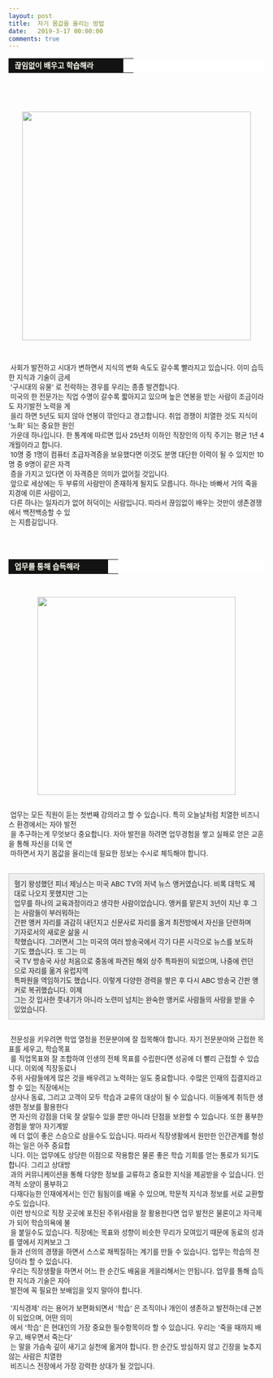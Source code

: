 ```yaml
---
layout: post
title:  자기 몸값을 올리는 방법
date:   2019-3-17 00:00:00
comments: true
---
```





<table width="99%" bgcolor="#ffffff" cellspacing="1" cellpadding="2"><tbody><tr><td width="210" bgcolor="#141313" style-="border-bottom:#141313 1px solid; border-left:#141313 1px solid; border-top:#141313 1px solid; &#13;&#10;border-right:#141313 1px solid"><span style="color: rgb(0, 0, 0); font-family: 맑은 고딕, dotum, verdana; font-size: 11pt;"><strong><span syle="font-size:11pt"><font color="#fffff0">&nbsp;끊임없이 배우고 학습해라</font></span></strong></span></td><td style="border-width: 0px 0px 1px; border-style: solid; border-color: rgb(255, 255, 255) rgb(255, 255, 255) rgb(20, 19, 19);"><span style="font-size: 11pt;"><font color="#000000">&nbsp;</font></span></td></tr></tbody></table><p><span style="font-size: 10pt;">﻿</span></p><span style="font-size: 10pt;"><p>﻿</p><div class="imageblock center" style="text-align: center; clear: both;"><span data-url="https://t1.daumcdn.net/cfile/tistory/190B19054CA1A76BAE?download" data-lightbox="lightbox"><img width="450" height="299" style="height: auto; cursor: pointer; max-width: 100%;" alt="" src="https://t1.daumcdn.net/cfile/tistory/190B19054CA1A76BAE" filename="cfile30.uf@190B19054CA1A76BAE74A6.jpg" filemime=""></span></div><p></p></span><p><span style="font-size: 10pt;">﻿</span><br></p><span style="font-size: 10pt;"><p>&nbsp;﻿사회가 발전하고 시대가 변하면서 지식의 변화 속도도 갈수록 빨라지고 있습니다. 이미 습득한 지식과 기술이 금세<br>&nbsp;'구시대의 유물' 로 전락하는 경우를 우리는 종종 발견합니다.<br> &nbsp;미국의 한 전문가는 직업 수명이 갈수록 짧아지고 있으며 높은 연봉을 받는 사람이 조금이라도 자기발전 노력을 게<br>&nbsp;을리 하면 5년도 되지 않아 연봉이 깎인다고 경고합니다. 취업 경쟁이 치열한 것도 지식이 '노화' 되는 중요한 원인<br>&nbsp;가운데 하나입니다. 한 통계에 따르면 입사 25년차 이하인 직장인의 이직 주기는 평균 1년 4개월이라고 합니다. <br> &nbsp;10명 중 1명이 컴퓨터 초급자격증을 보유했다면 이것도 분명 대단한 이력이 될 수 있지만 10명 중 9명이 같은 자격<br>&nbsp;증을 가지고 있다면 이 자격증은 의미가 없어질 것입니다.<br> &nbsp;앞으로 세상에는 두 부류의 사람만이 존재하게 될지도 모릅니다. 하나는 바빠서 거의 죽을 지경에 이른 사람이고,<br> &nbsp;다른 하나는 일자리가 없어 허덕이는 사람입니다. 따라서 끊임없이 배우는 것만이 생존경쟁에서 백전백승할 수 있<br>&nbsp;는 지름길입니다.<br><br><br><br></p><table width="99%" bgcolor="#ffffff" cellspacing="1" cellpadding="2"><tbody><tr><td width="180" bgcolor="#141313" style-="border-bottom:#141313 1px solid; border-left:#141313 1px solid; border-top:#141313 1px solid; &#13;&#10;border-right:#141313 1px solid"><span style="color: rgb(0, 0, 0); font-family: 맑은 고딕, dotum, verdana; font-size: 11pt;"><strong><span syle="font-size:11pt"><font color="#fffff0">&nbsp;업무를 통해 습득해라</font></span></strong></span></td><td style="border-width: 0px 0px 1px; border-style: solid; border-color: rgb(255, 255, 255) rgb(255, 255, 255) rgb(20, 19, 19);"><span style="font-size: 11pt;"><font color="#000000">&nbsp;</font></span></td></tr></tbody></table><p></p><span style="font-size: 10pt;"><p>﻿<br></p><div class="imageblock center" style="text-align: center; clear: both;"><span data-url="https://t1.daumcdn.net/cfile/tistory/174E4F334CA1A6457E?download" data-lightbox="lightbox"><img width="390" height="518" style="height: auto; cursor: pointer; max-width: 100%;" alt="" src="https://t1.daumcdn.net/cfile/tistory/174E4F334CA1A6457E" filename="cfile3.uf@174E4F334CA1A6457EBB7C.jpg" filemime=""></span></div><p><br>&nbsp;업무는 모든 직원이 듣는 첫번째 강의라고 할 수 있습니다. 특히 오늘날처럼 치열한 비즈니스 환경에서는 자아 발전<br>&nbsp;을 추구하는게 무엇보다 중요합니다. 자아 발전을 하려면 업무경험을 쌓고 실패로 얻은 교훈을 통해 자신을 더욱 연<br>&nbsp;마하면서 자기 몸값을 올리는데 필요한 정보는 수시로 체득해야 합니다.<br><br></p><div class="txc-textbox" style="padding: 10px; border: 1px solid rgb(193, 193, 193); border-image: none; background-color: rgb(238, 238, 238);">혈기 왕성했던 피너 제닝스는 미국 ABC TV의 저녁 뉴스 앵커였습니다. 비록 대학도 제대로 나오지 못했지만 그는 <br> 업무를 하나의 교육과정이라고 생각한 사람이었습니다. 앵커를 맡은지 3년이 지난 후 그는 사람들이 부러워하는 <br> 간판 앵커 자리를 과감히 내던지고 신문사로 자리를 옮겨 최전방에서 자신을 단련하며 기자로서의 새로운 삶을 시<br> 작했습니다. 그러면서 그는 미국의 여러 방송국에서 각기 다른 시각으로 뉴스를 보도하기도 했습니다. 또 그는 미<br> 국 TV 방송국 사상 처음으로 중동에 파견된 해외 상주 특파원이 되었으며, 나중에 런던으로 자리를 옮겨 유럽지역 <br> 특파원을 역임하기도 했습니다. 이렇게 다양한 경력을 쌓은 후 다시 ABC 방송국 간판 앵커로 복귀했습니다. 이제 <br> 그는 갓 입사한 풋내기가 아니라 노련미 넘치는 완숙한 앵커로 사람들의 사랑을 받을 수 있었습니다.</div><p><br> &nbsp;전문성을 키우려면 학업 열정을 전문분야에 잘 접목해야 합니다. 자기 전문분야와 근접한 목표를 세우고, 학습목표<br>&nbsp;를 직업목표와 잘 조합하여 인생의 전체 목표를 수립한다면 성공에 더 빨리 근접할 수 있습니다. 이외에 직장동료나 <br>&nbsp;주위 사람들에게 많은 것을 배우려고 노력하는 일도 중요합니다. 수많은 인재의 집결지라고 할 수 있는 직장에서는 <br>&nbsp;상사나 동료, 그리고 고객이 모두 학습과 교류의 대상이 될 수 있습니다. 이들에게 취득한 생생한 정보를 활용한다<br>&nbsp;면&nbsp;자신의 강점을 더욱 잘 살릴수 있을 뿐만 아니라 단점을 보완할 수 있습니다. 또한 풍부한 경험을 쌓아 자기계발<br>&nbsp;에 더 없이 좋은 스승으로 삼을수도 있습니다. 따라서 직장생활에서 원만한 인간관계를 형성하는 일은 아주 중요합<br>&nbsp;니다. 이는 업무에도 상당한 이점으로 작용함은 물론 좋은 학습 기회를 얻는 통로가 되기도 합니다.&nbsp;그리고 상대방<br>&nbsp;과의 커뮤니케이션을 통해 다양한 정보를 교류하고 중요한 지식을 제공받을 수 있습니다.&nbsp;인격적 소양이 풍부하고 <br>&nbsp;다재다능한 인재에게서는 인간 됨됨이를 배울 수 있으며, 학문적 지식과 정보를 서로 교환할 수도 있습니다. <br> &nbsp;이런 방식으로 직장 곳곳에 포진된 주위사람을 잘 활용한다면 업무 발전은 물론이고 자극제가&nbsp;되어 학습의욕에 불<br>&nbsp;을 붙일수도 있습니다. 직장에는 목표와 성향이 비슷한 무리가 모여있기 때문에 동료의 성과를&nbsp;옆에서 지켜보고 그<br>&nbsp;들과 선의의 경쟁을 하면서 스스로 채찍질하는 계기를 만들 수 있습니다.&nbsp;업무는 학습의 전당이라 할 수 있습니다.<br> &nbsp;우리는 직장생활을 하면서 어느 한 순간도 배움을 게을리해서는 안됩니다.&nbsp;업무를 통해 습득한 지식과 기술은 자아 <br>&nbsp;발전에 꼭 필요한 보배임을 잊지 말아야 합니다.<br><br>&nbsp;'지식경제' 라는 용어가 보편화되면서 '학습' 은 조직이나 개인이 생존하고 발전하는데 근본이 되었으며, 어떤 의미<br>&nbsp;에서 '학습' 은 현대인의 가장 중요한 필수항목이라 할 수 있습니다. 우리는 '죽을 때까지 배우고, 배우면서 죽는다' <br> &nbsp;는 말을 가슴속 깊이 새기고 실천에 옮겨야 합니다. 한 순간도 방심하지 않고 긴장을 늦추지 않는 사람은 치열한&nbsp;<br> &nbsp;비즈니스 전장에서 가장 강력한 상대가 될 것입니다.</p></span><p><br></p></span><p><br></p>
